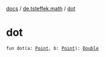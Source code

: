 [docs](../index.md) / [de.tsteffek.math](index.md) / [dot](./dot.md)

# dot

`fun dot(a: `[`Point`](../de.tsteffek.model.geometry/-point/index.md)`, b: `[`Point`](../de.tsteffek.model.geometry/-point/index.md)`): `[`Double`](https://kotlinlang.org/api/latest/jvm/stdlib/kotlin/-double/index.html)